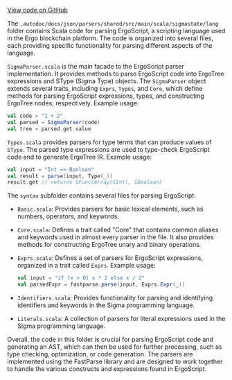 [View code on GitHub](sigmastate-interpreterhttps://github.com/ScorexFoundation/sigmastate-interpreter/.autodoc/docs/json/parsers/shared/src/main/scala/sigmastate/lang)

The `.autodoc/docs/json/parsers/shared/src/main/scala/sigmastate/lang` folder contains Scala code for parsing ErgoScript, a scripting language used in the Ergo blockchain platform. The code is organized into several files, each providing specific functionality for parsing different aspects of the language.

`SigmaParser.scala` is the main facade to the ErgoScript parser implementation. It provides methods to parse ErgoScript code into ErgoTree expressions and SType (Sigma Type) objects. The `SigmaParser` object extends several traits, including `Exprs`, `Types`, and `Core`, which define methods for parsing ErgoScript expressions, types, and constructing ErgoTree nodes, respectively. Example usage:

```scala
val code = "1 + 2"
val parsed = SigmaParser(code)
val tree = parsed.get.value
```

`Types.scala` provides parsers for type terms that can produce values of `SType`. The parsed type expressions are used to type-check ErgoScript code and to generate ErgoTree IR. Example usage:

```scala
val input = "Int => Boolean"
val result = parse(input, Type(_))
result.get // returns SFunc(Array(SInt), SBoolean)
```

The `syntax` subfolder contains several files for parsing ErgoScript:

- `Basic.scala`: Provides parsers for basic lexical elements, such as numbers, operators, and keywords.
- `Core.scala`: Defines a trait called "Core" that contains common aliases and keywords used in almost every parser in the file. It also provides methods for constructing ErgoTree unary and binary operations.
- `Exprs.scala`: Defines a set of parsers for ErgoScript expressions, organized in a trait called `Exprs`. Example usage:

  ```scala
  val input = "if (x > 0) x * 2 else x / 2"
  val parsedExpr = fastparse.parse(input, Exprs.Expr(_))
  ```

- `Identifiers.scala`: Provides functionality for parsing and identifying identifiers and keywords in the Sigma programming language.
- `Literals.scala`: A collection of parsers for literal expressions used in the Sigma programming language.

Overall, the code in this folder is crucial for parsing ErgoScript code and generating an AST, which can then be used for further processing, such as type checking, optimization, or code generation. The parsers are implemented using the FastParse library and are designed to work together to handle the various constructs and expressions found in ErgoScript.
